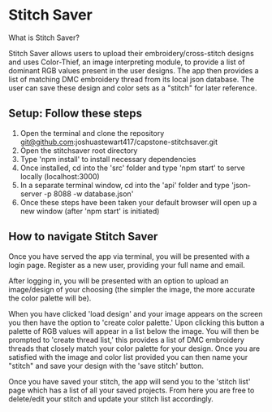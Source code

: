 # Stitch Saver

What is Stitch Saver?

Stitch Saver allows users to upload their embroidery/cross-stitch designs and uses Color-Thief, an image interpreting module, to provide a list of dominant RGB values present in the user designs. The app then provides a list of matching DMC embroidery thread from its local json database. The user can save these design and color sets as a "stitch" for later reference.

## Setup: Follow these steps
1. Open the terminal and clone the repository git@github.com:joshuastewart417/capstone-stitchsaver.git
2. Open the stitchsaver root directory
3. Type 'npm install' to install necessary dependencies
4. Once installed, cd into the 'src' folder and type 'npm start' to serve locally (localhost:3000)
5. In a separate terminal window, cd into the 'api' folder and type 'json-server -p 8088 -w database.json'
6. Once these steps have been taken your default browser will open up a new window (after 'npm start' is initiated)

## How to navigate Stitch Saver
Once you have served the app via terminal, you will be presented with a login page. Register as a new user, providing your full name and email.

After logging in, you will be presented with an option to upload an image/design of your choosing (the simpler the image, the more accurate the color palette will be).

When you have clicked 'load design' and your image appears on the screen you then have the option to 'create color palette.' Upon clicking this button a palette of RGB values will appear in a list below the image. You will then be prompted to 'create thread list,' this provides a list of DMC embroidery threads that closely match your color palette for your design. Once you are satisfied with the image and color list provided you can then name your "stitch" and save your design with the 'save stitch' button.

Once you have saved your stitch, the app will send you to the 'stitch list' page which has a list of all your saved projects. From here you are free to delete/edit your stitch and update your stitch list accordingly.

